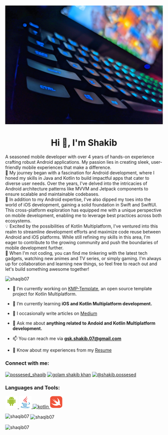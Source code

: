 ![Banner Image](https://raw.githubusercontent.com/ShaQib07/ShaQib07/main/banner.jpg)
<h1 align="center">Hi 👋, I'm Shakib</h1>
<p align="left">A seasoned mobile developer with over 4 years of hands-on experience crafting robust Android applications. My passion lies in creating sleek, user-friendly mobile experiences that make a difference.
<br>📱 My journey began with a fascination for Android development, where I honed my skills in Java and Kotlin to build impactful apps that cater to diverse user needs. Over the years, I've delved into the intricacies of Android architecture patterns like MVVM and Jetpack components to ensure scalable and maintainable codebases. 
<br>🍏 In addition to my Android expertise, I've also dipped my toes into the world of iOS development, gaining a solid foundation in Swift and SwiftUI. This cross-platform exploration has equipped me with a unique perspective on mobile development, enabling me to leverage best practices across both ecosystems. 
<br>💡 Excited by the possibilities of Kotlin Multiplatform, I've ventured into this realm to streamline development efforts and maximize code reuse between Android and iOS platforms. While still refining my skills in this area, I'm eager to contribute to the growing community and push the boundaries of mobile development further. 
<br>🔧 When I'm not coding, you can find me tinkering with the latest tech gadgets, watching new animes and TV series, or simply gaming. I'm always up for collaboration and learning new things, so feel free to reach out and let's build something awesome together!</p>

<p align="left"> <img src="https://komarev.com/ghpvc/?username=shaqib07&label=Profile%20views&color=0e75b6&style=flat" alt="shaqib07" /> </p>

- 🔭 I’m currently working on [KMP-Template](https://github.com/monstar-lab-oss/KMP-Template), an open source template project for Kotlin Multiplatform.

- 🌱 I’m currently learning **iOS and Kotlin Multiplatform development.**

- 📝 I occasionally write articles on [Medium](https://medium.com/@shakib.possesed)

- 💬 Ask me about **anything related to Andoid and Kotlin Multiplatform development.**

- 📫 You can reach me via **gsk.shakib.07@gmail.com**

- 📄 Know about my experiences from my [Resume](https://drive.google.com/file/d/1VFr0qTsB9YfezKXNAe-IzlzrzVviq40h/view?usp=sharing)

<h3 align="left">Connect with me:</h3>
<p align="left">
<a href="https://twitter.com/possesed_shaqib" target="blank"><img align="center" src="https://raw.githubusercontent.com/rahuldkjain/github-profile-readme-generator/master/src/images/icons/Social/twitter.svg" alt="possesed_shaqib" height="30" width="40" /></a>
<a href="https://linkedin.com/in/golam-shakib-khan-9b6184175" target="blank"><img align="center" src="https://raw.githubusercontent.com/rahuldkjain/github-profile-readme-generator/master/src/images/icons/Social/linked-in-alt.svg" alt="golam shakib khan" height="30" width="40" /></a>
<a href="https://medium.com/@shakib.possesed" target="blank"><img align="center" src="https://raw.githubusercontent.com/rahuldkjain/github-profile-readme-generator/master/src/images/icons/Social/medium.svg" alt="@shakib.possesed" height="30" width="40" /></a>
</p>

<h3 align="left">Languages and Tools:</h3>
<p align="left"> <a href="https://developer.android.com" target="_blank" rel="noreferrer"> <img src="https://raw.githubusercontent.com/devicons/devicon/master/icons/android/android-original-wordmark.svg" alt="android" width="40" height="40"/> </a> <a href="https://www.java.com" target="_blank" rel="noreferrer"> <img src="https://raw.githubusercontent.com/devicons/devicon/master/icons/java/java-original.svg" alt="java" width="40" height="40"/> </a> <a href="https://kotlinlang.org" target="_blank" rel="noreferrer"> <img src="https://www.vectorlogo.zone/logos/kotlinlang/kotlinlang-icon.svg" alt="kotlin" width="40" height="40"/> </a> <a href="https://developer.apple.com/swift/" target="_blank" rel="noreferrer"> <img src="https://raw.githubusercontent.com/devicons/devicon/master/icons/swift/swift-original.svg" alt="swift" width="40" height="40"/> </a> </p>

<p><img align="left" src="https://github-readme-stats.vercel.app/api/top-langs?username=shaqib07&show_icons=true&locale=en&layout=compact" alt="shaqib07" /></p>

<p>&nbsp;<img align="center" src="https://github-readme-stats.vercel.app/api?username=shaqib07&show_icons=true&locale=en" alt="shaqib07" /></p>

<p><img align="center" src="https://github-readme-streak-stats.herokuapp.com/?user=shaqib07&" alt="shaqib07" /></p>
